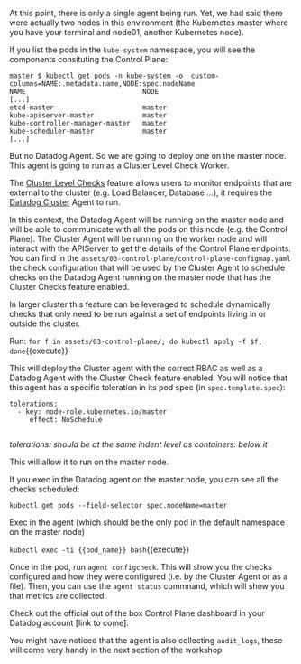 At this point, there is only a single agent being run. Yet, we had said there were actually two nodes in this environment (the Kubernetes master where you have your terminal and node01, another Kubernetes node).

If you list the pods in the `kube-system`  namespace, you will see the components consituting the Control Plane:

```
master $ kubectl get pods -n kube-system -o  custom-columns=NAME:.metadata.name,NODE:spec.nodeName
NAME                             NODE
[...]
etcd-master                      master
kube-apiserver-master            master
kube-controller-manager-master   master
kube-scheduler-master            master
[...]
```

But no Datadog Agent. So we are going to deploy one on the master node. 
This agent is going to run as a Cluster Level Check Worker.

The [Cluster Level Checks](https://docs.datadoghq.com/agent/autodiscovery/clusterchecks/) feature allows users to monitor endpoints that are external to the cluster (e.g. Load Balancer, Database ...), it requires the [Datadog Cluster](https://docs.datadoghq.com/agent/kubernetes/cluster/) Agent to run.

In this context, the Datadog Agent will be running on the master node and will be able to communicate with all the pods on this node (e.g. the Control Plane). The Cluster Agent will be running on the worker node and will interact with the APIServer to get the details of the Control Plane endpoints. 
You can find in the `assets/03-control-plane/control-plane-configmap.yaml` the check configuration that will be used by the Cluster Agent to schedule checks on the Datadog Agent running on the master node that has the Cluster Checks feature enabled.

In larger cluster this feature can be leveraged to schedule dynamically checks that only need to be run against a set of endpoints living in or outside the cluster.

Run:
`for f in assets/03-control-plane/; do kubectl apply -f $f; done`{{execute}} 

This will deploy the Cluster agent with the correct RBAC as well as a Datadog Agent with the Cluster Check feature enabled.
You will notice that this agent has a specific toleration in its pod spec (in `spec.template.spec`):
  <pre><code>tolerations:
  - key: node-role.kubernetes.io/master
     effect: NoSchedule
  </code></pre>
  *tolerations: should be at the same indent level as containers: below it*

This will allow it to run on the master node.

If you exec in the Datadog agent on the master node, you can see all the checks scheduled:

`kubectl get pods --field-selector spec.nodeName=master`

Exec in the agent (which should be the only pod in the default namespace on the master node)

`kubectl exec -ti {{pod_name}} bash`{{execute}}

Once in the pod, run `agent configcheck`. This will show you the checks configured and how they were configured (i.e. by the Cluster Agent or as a file). Then, you can use the `agent status` commnand, which will show you that metrics are collected.

Check out the official out of the box Control Plane dashboard in your Datadog account [link to come].

You might have noticed that the agent is also collecting `audit_logs`, these will come very handy in the next section of the workshop.
